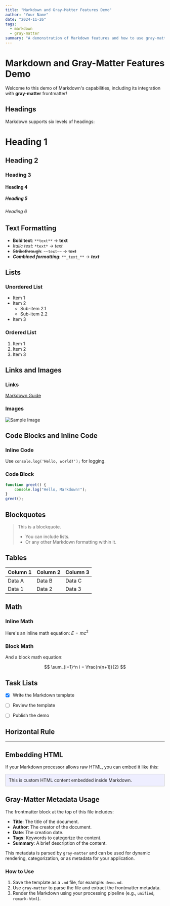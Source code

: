 ```yaml
---
title: "Markdown and Gray-Matter Features Demo"
author: "Your Name"
date: "2024-11-26"
tags: 
  - markdown
  - gray-matter
summary: "A demonstration of Markdown features and how to use gray-matter metadata."
---
```


# Markdown and Gray-Matter Features Demo

Welcome to this demo of Markdown's capabilities, including its integration with **gray-matter** frontmatter!

## Headings

Markdown supports six levels of headings:

# Heading 1
## Heading 2
### Heading 3
#### Heading 4
##### Heading 5
###### Heading 6



## Text Formatting

- **Bold text**: `**text**` → **text**
- *Italic text*: `*text*` → *text*
- ~~Strikethrough~~: `~~text~~` → ~~text~~
- **_Combined formatting_**: `**_text_**` → **_text_**


## Lists

### Unordered List
- Item 1
- Item 2
  - Sub-item 2.1
  - Sub-item 2.2
- Item 3

### Ordered List
1. Item 1
2. Item 2
3. Item 3



## Links and Images

### Links
[Markdown Guide](https://www.markdownguide.org)

### Images
![Sample Image](https://placehold.co/600x400)



## Code Blocks and Inline Code

### Inline Code
Use `console.log('Hello, world!');` for logging.

### Code Block
```javascript
function greet() {
    console.log("Hello, Markdown!");
}
greet();
```

## Blockquotes

> This is a blockquote.
>
> - You can include lists.
> - Or any other Markdown formatting within it.



## Tables

| Column 1 | Column 2 | Column 3 |
|----------|----------|----------|
| Data A   | Data B   | Data C   |
| Data 1   | Data 2   | Data 3   |



## Math

### Inline Math
Here's an inline math equation: $E = mc^2$

### Block Math
And a block math equation:

$$
\sum_{i=1}^n i = \frac{n(n+1)}{2}
$$


## Task Lists

- [x] Write the Markdown template
- [ ] Review the template
- [ ] Publish the demo


## Horizontal Rule

---

## Embedding HTML

If your Markdown processor allows raw HTML, you can embed it like this:

<div style="background-color: #eef; padding: 10px; border: 1px solid #ccc;">
    This is custom HTML content embedded inside Markdown.
</div>


## Gray-Matter Metadata Usage

The frontmatter block at the top of this file includes:
- **Title**: The title of the document.
- **Author**: The creator of the document.
- **Date**: The creation date.
- **Tags**: Keywords to categorize the content.
- **Summary**: A brief description of the content.

This metadata is parsed by `gray-matter` and can be used for dynamic rendering, categorization, or as metadata for your application.



### How to Use

1. Save the template as a `.md` file, for example: `demo.md`.
2. Use `gray-matter` to parse the file and extract the frontmatter metadata.
3. Render the Markdown using your processing pipeline (e.g., `unified`, `remark-html`).

